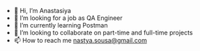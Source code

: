 - 👋 Hi, I’m Anastasiya
- 👀 I’m looking for a job as QA Engineer
- 🌱 I’m currently learning Postman
- 💞️ I’m looking to collaborate on part-time and full-time projects
- 📫 How to reach me nastya.sousa@gmail.com

<!---
AnastasiyaSousa/AnastasiyaSousa is a ✨ special ✨ repository because its `README.md` (this file) appears on your GitHub profile.
You can click the Preview link to take a look at your changes.
--->
